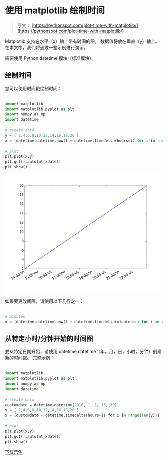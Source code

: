 # 使用 matplotlib 绘制时间

> 原文： [https://pythonspot.com/plot-time-with-matplotlib/](https://pythonspot.com/plot-time-with-matplotlib/)

Matplotlib 支持在水平（x）轴上带有时间的图。 数据值将放在垂直（y）轴上。 在本文中，我们将通过一些示例进行演示。

需要使用 Python datetime 模块（标准模块）。

## 绘制时间

您可以使用时间戳绘制时间：

```py

import matplotlib
import matplotlib.pyplot as plt
import numpy as np
import datetime

# create data
y = [ 2,4,6,8,10,12,14,16,18,20 ]
x = [datetime.datetime.now() + datetime.timedelta(hours=i) for i in range(len(y))]

# plot
plt.plot(x,y)
plt.gcf().autofmt_xdate()
plt.show()

```

![matplotilb-time](img/35ae64518583e605bb57af58666ccecd.jpg)

如果要更改间隔，请使用以下几行之一：

```py

# minutes
x = [datetime.datetime.now() + datetime.timedelta(minutes=i) for i in range(len(y))]

```

## 从特定小时/分钟开始的时间图


要从特定日期开始，请使用 datetime.datetime（年，月，日，小时，分钟）创建新的时间戳。
完整示例：

```py

import matplotlib
import matplotlib.pyplot as plt
import numpy as np
import datetime

# create data
customdate = datetime.datetime(2016, 1, 1, 13, 30)
y = [ 2,4,6,8,10,12,14,16,18,20 ]
x = [customdate + datetime.timedelta(hours=i) for i in range(len(y))]

# plot
plt.plot(x,y)
plt.gcf().autofmt_xdate()
plt.show()

```

[下载示例](https://pythonspot.com/download-matplotlib-examples/)